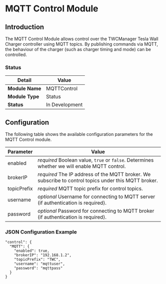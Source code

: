 # MQTT Control Module

## Introduction

The MQTT Control Module allows control over the TWCManager Tesla Wall Charger controller using MQTT topics. By publishing commands via MQTT, the behaviour of the charger (such as charger timing and mode) can be controlled.

### Status

| Detail          | Value          |
| --------------- | -------------- |
| **Module Name** | MQTTControl    |
| **Module Type** | Status         |
| **Status**      | In Development |

## Configuration

The following table shows the available configuration parameters for the MQTT Control module.

| Parameter   | Value         |
| ----------- | ------------- |
| enabled     | *required* Boolean value, ```true``` or ```false```. Determines whether we will enable MQTT control. |
| brokerIP    | *required* The IP address of the MQTT broker. We subscribe to control topics under this MQTT broker. |
| topicPrefix | *required* MQTT topic prefix for control topics. |
| username    | *optional* Username for connecting to MQTT server (if authentication is required). |
| password    | *optional* Password for connecting to MQTT broker (if authentication is required). |

### JSON Configuration Example

```
"control": {
  "MQTT": {
    "enabled": true,
    "brokerIP": "192.168.1.2",
    "topicPrefix": "TWC",
    "username": "mqttuser",
    "password": "mqttpass"
  }
}
```
